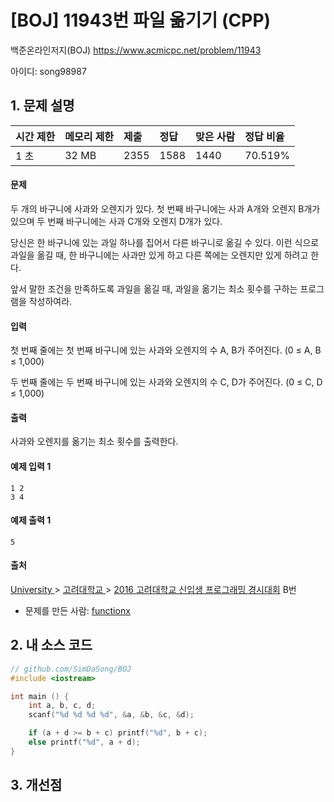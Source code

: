 # [BOJ] 11943번 파일 옮기기 (CPP)

백준온라인저지(BOJ) https://www.acmicpc.net/problem/11943

아이디: song98987



## 1. 문제 설명

| 시간 제한 | 메모리 제한 | 제출 | 정답 | 맞은 사람 | 정답 비율 |
| :-------- | :---------- | :--- | :--- | :-------- | :-------- |
| 1 초      | 32 MB       | 2355 | 1588 | 1440      | 70.519%   |

#### 문제

두 개의 바구니에 사과와 오렌지가 있다. 첫 번째 바구니에는 사과 A개와 오렌지 B개가 있으며 두 번째 바구니에는 사과 C개와 오렌지 D개가 있다.

당신은 한 바구니에 있는 과일 하나를 집어서 다른 바구니로 옮길 수 있다. 이런 식으로 과일을 옮길 때, 한 바구니에는 사과만 있게 하고 다른 쪽에는 오렌지만 있게 하려고 한다.

앞서 말한 조건을 만족하도록 과일을 옮길 때, 과일을 옮기는 최소 횟수를 구하는 프로그램을 작성하여라.

#### 입력

첫 번째 줄에는 첫 번째 바구니에 있는 사과와 오렌지의 수 A, B가 주어진다. (0 ≤ A, B ≤ 1,000)

두 번째 줄에는 두 번째 바구니에 있는 사과와 오렌지의 수 C, D가 주어진다. (0 ≤ C, D ≤ 1,000)

#### 출력

사과와 오렌지를 옮기는 최소 횟수를 출력한다.



#### 예제 입력 1

```
1 2
3 4
```

#### 예제 출력 1

```
5
```



#### 출처

[University ](https://www.acmicpc.net/category/5)> [고려대학교 ](https://www.acmicpc.net/category/341)> [2016 고려대학교 신입생 프로그래밍 경시대회](https://www.acmicpc.net/category/detail/1465) B번

- 문제를 만든 사람: [functionx](https://www.acmicpc.net/user/functionx)



## 2. 내 소스 코드

```c++
// github.com/SimDaSong/BOJ
#include <iostream>

int main () {
	int a, b, c, d;
	scanf("%d %d %d %d", &a, &b, &c, &d);

	if (a + d >= b + c) printf("%d", b + c);
	else printf("%d", a + d);
}
```



## 3. 개선점


